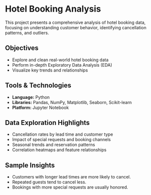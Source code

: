 # Hotel Booking Analysis

This project presents a comprehensive analysis of hotel booking data, focusing on understanding customer behavior, identifying cancellation patterns, and outliers.

## Objectives

- Explore and clean real-world hotel booking data
- Perform in-depth Exploratory Data Analysis (EDA)
- Visualize key trends and relationships

## Tools & Technologies

- **Language:** Python
- **Libraries:** Pandas, NumPy, Matplotlib, Seaborn, Scikit-learn
- **Platform:** Jupyter Notebook

## Data Exploration Highlights

- Cancellation rates by lead time and customer type
- Impact of special requests and booking channels
- Seasonal trends and reservation patterns
- Correlation heatmaps and feature relationships

## Sample Insights

- Customers with longer lead times are more likely to cancel.
- Repeated guests tend to cancel less.
- Bookings with more special requests are usually honored.
